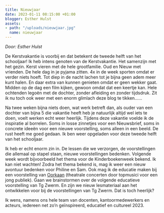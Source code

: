 ```yaml
---
title: Nieuwjaar
date: 2023-01-11 08:15:00 +01:00
blogger: Esther Hulst
assets:
- path: "/uploads/nieuwjaar.jpg"
  name: nieuwjaar
---
```


*Door: Esther Hulst*

De Kerstvakantie is voorbij en dat betekent de tweede helft van het schooljaar! Ik heb intens genoten van de Kerstvakantie. Het samenzijn met het gezin. Kerst vieren met de hele grootfamilie. Oud en Nieuw met vrienden. De hele dag in je pyjama zitten. 4x in de week sporten omdat er verder niets hoeft. Tot diep in de nacht lachen tot je bijna geen adem meer kunt halen. En daar extra van kunnen genieten omdat er geen wekker gaat. Midden op de dag een film kijken, gewoon omdat dat een keertje kan. Hele ochtenden legoën met de dochter, zonder afleiding en zonder tijdsdruk. 
Zit ik nu toch ook weer met een enorm glimlach deze blog te tikken…... 

Na twee weken bijna niets doen, wat werk betreft dan, als ouder van een dochter van bijna 5 die vakantie heeft heb je natuurlijk altijd wel iets te doen, voelt werken echt weer heerlijk. Tijdens deze vakantie voelde ik de inspiratie al borrelen. Soms in losse zinnetjes voor een Nieuwsbrief, soms in concrete ideeën voor een nieuwe voorstelling, soms alleen in een beeld. De rust heeft me goed gedaan. Ik ben weer opgeladen voor deze tweede helft van het schooljaar. 

Ik heb er echt enorm zin in. De lessen die we verzorgen, de voorstellingen die allemaal op stapel staan, nieuwe voorstellingen bedenken. Volgende week wordt bijvoorbeeld het thema voor de Kinderboekenweek bekend. Ik kan niet wachten! Zodra het thema bekend is, mag ik weer een nieuw avontuur bedenken voor Philine en Sam. Ook mag ik de educatie maken bij een voorstelling van [Oorkaan](https://oorkaan.nl/voorstellingen/gong-en-de-vier-neuzen/) (theatrale concerten door topmusici voor een jong publiek). Gaan we brainstormen over de volgende educatieve voorstelling van Tg Zwerm. En zijn we nieuw lesmateriaal aan het ontwikkelen voor bij de voorstellingen van Tg Zwerm. Dat is toch heerlijk? 

Ik wens, namens ons hele team van docenten, kantoormedewerkers en acteurs, iedereen net zo’n geïnspireerd, educatief en cultureel 2023. 